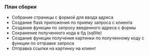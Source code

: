 ### План сборки
- Собрание страницы с формой для ввода адреса
- Создание flask приложения по приему запроса с клиента
- Создание функции по запросу введенного адреса с формы
- Сохранение полученного кода в бд (sqllite)
- Создание функции получения картинки по полученному коду с функции по отправке запроса
- Отправка ссылки на картинку на клиент